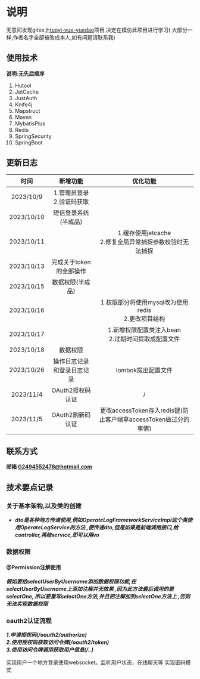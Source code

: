 # 说明

无意间发现gitee上[ruoyi-vue-yuedao](https://gitee.com/zhijiantianya/ruoyi-vue-pro)项目,决定在模仿此项目进行学习(
大部分一样,作者名字全部被改成本人,如有问题请联系我)

## 使用技术

**说明:无先后顺序**

1. Hutool
2. JetCache
3. JustAuth
4. Knife4j
5. Mapstruct
6. Maven
7. MybatisPlus
8. Redis
9. SpringSecurity
10. SpringBoot

## 更新日志

|     时间     |        新增功能        |                      优化功能                      |
|:----------:|:------------------:|:----------------------------------------------:|
| 2023/10/9  | 1.管理员登录<br>2.验证码获取 |                                                |
| 2023/10/10 |  短信登录系统(半成品)<br/>  |                                                |
| 2023/10/11 |                    |     1.缓存使用jetcache<br/>2.修复全局异常捕捉参数校验时无法捕捉     |
| 2023/10/13 |   完成关于token的全部操作   |                                                |
| 2023/10/15 |     数据权限(半成品)      |                                                |
| 2023/10/16 |                    |      1.权限部分将使用mysql改为使用redis<br/>2.更改项目结构      |
| 2023/10/17 |                    |       1.新增权限配置类注入bean<br/>2.过期时间提取成配置文件        |
| 2023/10/18 |        数据权限        |                                                |
| 2023/10/26 |   操作日志记录和登录日志记录    |                  lombok提出配置文件                  |
| 2023/11/4  |    OAuth2授权码认证     |                       /                        |
| 2023/11/5  |    OAuth2刷新码认证     | 更改accessToken存入redis键(防止客户端拿accessToken做过分的事情) |

## 联系方式

**邮箱 G2494552478@hotmail.com**

## 技术要点记录

### 关于基本架构,以及类的创建

- **_dto是各种地方传递使用,例如OperateLogFrameworkServiceImpl这个类使用OperateLogService的方法
  ,便传递dto,但是如果是前端调用接口,给controller,再给service,即可以用vo_**

### 数据权限

#### @Permission注解使用

_**假如要给selectUserByUsername添加数据权限功能,在selectUserByUsername上添加注解并无效果
,因为此方法最后调用的是selectOne, 所以要重写selectOne方法,并且把注解加到selectOne方法上
,否则无法实现数据权限**_

### oauth2认证流程

_**1.申请授权码(/oauth2/authorize)<br>
2.使用授权码获取访问令牌(/oauth2/token)<br>
3.使用访问令牌调用获取用户信息(/..)**_

实现用户一个地方登录使用websocket。监听用户状态，在线聊天等
实现密码模式
